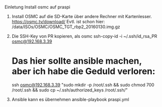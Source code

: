 
  Einletung Install osmc auf praspi

1. Install OSMC auf die SD-Karte über andere Rechner mit Kartenlesser.
   https://osmc.tv/download/
   Evtl. ist schon hier: /data/ISOs/OSMC/OSMC_TGT_rbp2_20160130.img.gz

2. Die SSH-Key von PR kopieren, als osmc
   ssh-copy-id -i ~/.ssh/id_rsa_PR osmc@192.168.3.39
   # Das hier sollte ansible machen, aber ich habe die Geduld verloren:
   ssh osmc@192.168.3.39 "sudo mkdir -p /root/.ssh && sudo chmod 700 /root/.ssh && sudo cp ~/.ssh/authorized_keys  /root/.ssh/"
   
   
3. Ansible kann es übernehmen
   ansible-playbook praspi.yml



